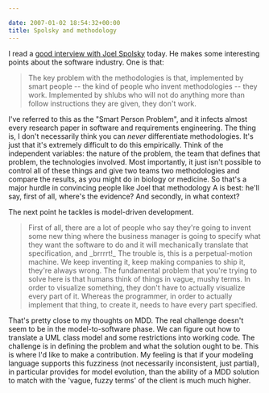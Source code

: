 ```yaml
---

date: 2007-01-02 18:54:32+00:00
title: Spolsky and methodology
---
```


I read a [good interview with Joel Spolsky](http://dir.salon.com/story/tech/feature/2004/12/09/spolsky/index.html) today. He makes some interesting points about the software industry. One is that:   


<blockquote>The key problem with the methodologies is that, implemented by smart people -- the kind of people who invent methodologies -- they work. Implemented by shlubs who will not do anything more than follow instructions they are given, they don't work.</blockquote>

I've referred to this as the "Smart Person Problem", and it infects almost every research paper in software and requirements engineering. The thing is, I don't necessarily think you can _never_ differentiate methodologies. It's just that it's extremely difficult to do this empirically. Think of the independent variables: the nature of the problem, the team that defines that problem, the technologies involved. Most importantly, it just isn't possible to control all of these things and give two teams two methodologies and compare the results, as you might do in biology or medicine. So that's a major hurdle in convincing people like Joel that methodology A is best: he'll say, first of all, where's the evidence? And secondly, in what context?  
  
The next point he tackles is model-driven development.   


<blockquote>First of all, there are a lot of people who say they're going to invent some new thing where the business      manager is going to specify what they want the software to do and it will mechanically translate that      specification, and       _brrrrt!_       The trouble is, this is a perpetual-motion machine. We keep inventing it, keep making companies to ship it,      they're always wrong. The fundamental problem that you're trying to solve here is that humans think of things in      vague, mushy terms. In order to visualize something, they don't have to actually visualize every part of it.      Whereas the programmer, in order to actually implement that thing, to create it, needs to have every part      specified.</blockquote>

  
That's pretty close to my thoughts on MDD. The real challenge doesn't seem to be in the model-to-software phase. We can figure out how to translate a UML class model and some restrictions into working code. The challenge is in defining the problem and what the solution ought to be. This is where I'd like to make a contribution. My feeling is that if your modeling language supports this fuzziness (not necessarily inconsistent, just partial), in particular provides for model evolution, than the ability of a MDD solution to match with the 'vague, fuzzy terms' of the client is much much higher.
